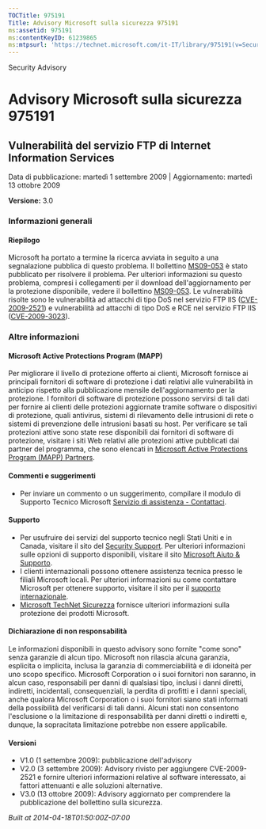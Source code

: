 ```yaml
---
TOCTitle: 975191
Title: Advisory Microsoft sulla sicurezza 975191
ms:assetid: 975191
ms:contentKeyID: 61239865
ms:mtpsurl: 'https://technet.microsoft.com/it-IT/library/975191(v=Security.10)'
---
```


Security Advisory

Advisory Microsoft sulla sicurezza 975191
=========================================

Vulnerabilità del servizio FTP di Internet Information Services
---------------------------------------------------------------

Data di pubblicazione: martedì 1 settembre 2009 | Aggiornamento: martedì 13 ottobre 2009

**Versione:** 3.0

### Informazioni generali

#### Riepilogo

Microsoft ha portato a termine la ricerca avviata in seguito a una segnalazione pubblica di questo problema. Il bollettino [MS09-053](http://go.microsoft.com/fwlink/?linkid=164004) è stato pubblicato per risolvere il problema. Per ulteriori informazioni su questo problema, compresi i collegamenti per il download dell'aggiornamento per la protezione disponibile, vedere il bollettino [MS09-053](http://go.microsoft.com/fwlink/?linkid=164004). Le vulnerabilità risolte sono le vulnerabilità ad attacchi di tipo DoS nel servizio FTP IIS ([CVE-2009-2521](http://www.cve.mitre.org/cgi-bin/cvename.cgi?name=cve-2009-2521)) e vulnerabilità ad attacchi di tipo DoS e RCE nel servizio FTP IIS ([CVE-2009-3023](http://www.cve.mitre.org/cgi-bin/cvename.cgi?name=cve-2009-3023)).

### Altre informazioni

#### Microsoft Active Protections Program (MAPP)

Per migliorare il livello di protezione offerto ai clienti, Microsoft fornisce ai principali fornitori di software di protezione i dati relativi alle vulnerabilità in anticipo rispetto alla pubblicazione mensile dell'aggiornamento per la protezione. I fornitori di software di protezione possono servirsi di tali dati per fornire ai clienti delle protezioni aggiornate tramite software o dispositivi di protezione, quali antivirus, sistemi di rilevamento delle intrusioni di rete o sistemi di prevenzione delle intrusioni basati su host. Per verificare se tali protezioni attive sono state rese disponibili dai fornitori di software di protezione, visitare i siti Web relativi alle protezioni attive pubblicati dai partner del programma, che sono elencati in [Microsoft Active Protections Program (MAPP) Partners](http://www.microsoft.com/security/msrc/mapp/partners.mspx).

#### Commenti e suggerimenti

-   Per inviare un commento o un suggerimento, compilare il modulo di Supporto Tecnico Microsoft [Servizio di assistenza - Contattaci](https://support.microsoft.com/common/survey.aspx?scid=sw;en;1257&amp;showpage=1&amp;ws=technet&amp;sd=tech).

#### Supporto

-   Per usufruire dei servizi del supporto tecnico negli Stati Uniti e in Canada, visitare il sito del [Security Support](http://www.microsoft.com/italy/athome/security/support/default.mspx). Per ulteriori informazioni sulle opzioni di supporto disponibili, visitare il sito [Microsoft Aiuto & Supporto](http://support.microsoft.com/).
-   I clienti internazionali possono ottenere assistenza tecnica presso le filiali Microsoft locali. Per ulteriori informazioni su come contattare Microsoft per ottenere supporto, visitare il sito per il [supporto internazionale](http://support.microsoft.com/default.aspx?ln=it).
-   [Microsoft TechNet Sicurezza](http://support.microsoft.com/default.aspx?ln=it) fornisce ulteriori informazioni sulla protezione dei prodotti Microsoft.

#### Dichiarazione di non responsabilità

Le informazioni disponibili in questo advisory sono fornite "come sono" senza garanzie di alcun tipo. Microsoft non rilascia alcuna garanzia, esplicita o implicita, inclusa la garanzia di commerciabilità e di idoneità per uno scopo specifico. Microsoft Corporation o i suoi fornitori non saranno, in alcun caso, responsabili per danni di qualsiasi tipo, inclusi i danni diretti, indiretti, incidentali, consequenziali, la perdita di profitti e i danni speciali, anche qualora Microsoft Corporation o i suoi fornitori siano stati informati della possibilità del verificarsi di tali danni. Alcuni stati non consentono l'esclusione o la limitazione di responsabilità per danni diretti o indiretti e, dunque, la sopracitata limitazione potrebbe non essere applicabile.

#### Versioni

-   V1.0 (1 settembre 2009): pubblicazione dell'advisory
-   V2.0 (3 settembre 2009): Advisory rivisto per aggiungere CVE-2009-2521 e fornire ulteriori informazioni relative al software interessato, ai fattori attenuanti e alle soluzioni alternative.
-   V3.0 (13 ottobre 2009): Advisory aggiornato per comprendere la pubblicazione del bollettino sulla sicurezza.

*Built at 2014-04-18T01:50:00Z-07:00*
